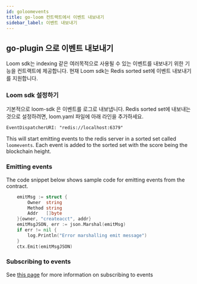 ```yaml
---
id: goloomevents
title: go-loom 컨트랙트에서 이벤트 내보내기
sidebar_label: 이벤트 내보내기
---
```

## go-plugin 으로 이벤트 내보내기

Loom sdk는 indexing 같은 여러목적으로 사용될 수 있는 이벤트를 내보내기 위한 기능을 컨트랙트에 제공합니다. 현재 Loom sdk는 Redis sorted set에 이벤트 내보내기를 지원합니다.

### Loom sdk 설정하기

기본적으로 loom-sdk 은 이벤트를 로그로 내보냅니다. Redis sorted set에 내보내는 것으로 설정하려면, loom.yaml 파일에 아래 라인을 추가하세요.

    EventDispatcherURI: "redis://localhost:6379"
    

This will start emitting events to the redis server in a sorted set called `loomevents`. Each event is added to the sorted set with the score being the blockchain height.

### Emitting events

The code snippet below shows sample code for emitting events from the contract.

```go
    emitMsg := struct {
        Owner  string
        Method string
        Addr   []byte
    }{owner, "createacct", addr}
    emitMsgJSON, err := json.Marshal(emitMsg)
    if err != nil {
        log.Println("Error marshalling emit message")
    }
    ctx.Emit(emitMsgJSON)
```

### Subscribing to events

See [this page](loomevents.html) for more information on subscribing to events